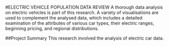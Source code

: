 #ELECTRIC VEHICLE POPULATION DATA REVIEW
A thorough data analysis on electric vehicles is part of this research. A variety of visualisations are used to complement the analysed data, which includes a detailed examination of the attributes of various car types, their electric ranges, beginning pricing, and regional distributions.

##Project Summary
This research involved the analysis of electric car data.

